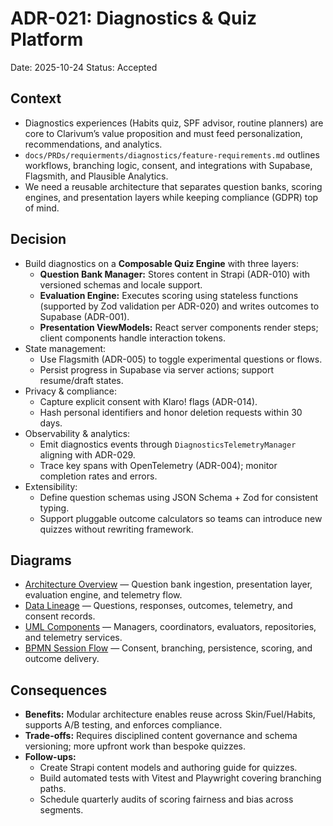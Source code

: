 # ADR-021: Diagnostics & Quiz Platform
Date: 2025-10-24
Status: Accepted

## Context
- Diagnostics experiences (Habits quiz, SPF advisor, routine planners) are core to Clarivum’s value proposition and must feed personalization, recommendations, and analytics.
- `docs/PRDs/requierments/diagnostics/feature-requirements.md` outlines workflows, branching logic, consent, and integrations with Supabase, Flagsmith, and Plausible Analytics.
- We need a reusable architecture that separates question banks, scoring engines, and presentation layers while keeping compliance (GDPR) top of mind.

## Decision
- Build diagnostics on a **Composable Quiz Engine** with three layers:
  - **Question Bank Manager:** Stores content in Strapi (ADR-010) with versioned schemas and locale support.
  - **Evaluation Engine:** Executes scoring using stateless functions (supported by Zod validation per ADR-020) and writes outcomes to Supabase (ADR-001).
  - **Presentation ViewModels:** React server components render steps; client components handle interaction tokens.
- State management:
  - Use Flagsmith (ADR-005) to toggle experimental questions or flows.
  - Persist progress in Supabase via server actions; support resume/draft states.
- Privacy & compliance:
  - Capture explicit consent with Klaro! flags (ADR-014).
  - Hash personal identifiers and honor deletion requests within 30 days.
- Observability & analytics:
  - Emit diagnostics events through `DiagnosticsTelemetryManager` aligning with ADR-029.
  - Trace key spans with OpenTelemetry (ADR-004); monitor completion rates and errors.
- Extensibility:
  - Define question schemas using JSON Schema + Zod for consistent typing.
  - Support pluggable outcome calculators so teams can introduce new quizzes without rewriting framework.

## Diagrams
- [Architecture Overview](../diagrams/adr-021-diagnostics-platform/architecture-overview.mmd) — Question bank ingestion, presentation layer, evaluation engine, and telemetry flow.
- [Data Lineage](../diagrams/adr-021-diagnostics-platform/data-lineage.mmd) — Questions, responses, outcomes, telemetry, and consent records.
- [UML Components](../diagrams/adr-021-diagnostics-platform/uml-components.mmd) — Managers, coordinators, evaluators, repositories, and telemetry services.
- [BPMN Session Flow](../diagrams/adr-021-diagnostics-platform/bpmn-session.mmd) — Consent, branching, persistence, scoring, and outcome delivery.

## Consequences
- **Benefits:** Modular architecture enables reuse across Skin/Fuel/Habits, supports A/B testing, and enforces compliance.
- **Trade-offs:** Requires disciplined content governance and schema versioning; more upfront work than bespoke quizzes.
- **Follow-ups:**
  - Create Strapi content models and authoring guide for quizzes.
  - Build automated tests with Vitest and Playwright covering branching paths.
  - Schedule quarterly audits of scoring fairness and bias across segments.
